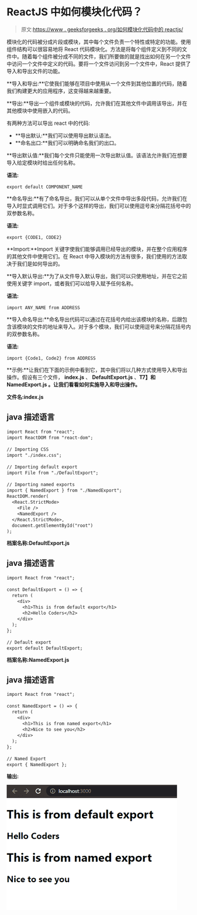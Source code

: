# ReactJS 中如何模块化代码？

> 原文:[https://www . geeksforgeeks . org/如何模块化代码中的 reactjs/](https://www.geeksforgeeks.org/how-to-modularize-code-in-reactjs/)

模块化的代码被分成片段或模块，其中每个文件负责一个特性或特定的功能。使用组件结构可以很容易地将 React 代码模块化。方法是将每个组件定义到不同的文件中。随着每个组件被分成不同的文件，我们所要做的就是找出如何在另一个文件中访问一个文件中定义的代码。要将一个文件访问到另一个文件中，React 提供了导入和导出文件的功能。

**导入和导出:**它使我们能够在项目中使用从一个文件到其他位置的代码，随着我们构建更大的应用程序，这变得越来越重要。

**导出:**导出一个组件或模块的代码，允许我们在其他文件中调用该导出，并在其他模块中使用嵌入的代码。

有两种方法可以导出 react 中的代码:

*   **导出默认:**我们可以使用导出默认语法。
*   **命名出口:**我们可以明确命名我们的出口。

**导出默认值:**我们每个文件只能使用一次导出默认值。该语法允许我们在想要导入给定模块时给出任何名称。

**语法:**

```
export default COMPONENT_NAME
```

**命名导出:**有了命名导出，我们可以从单个文件中导出多段代码，允许我们在导入时显式调用它们。对于多个这样的导出，我们可以使用逗号来分隔花括号中的双参数名称。

**语法:**

```
export {CODE1, CODE2}
```

**Import:**Import 关键字使我们能够调用已经导出的模块，并在整个应用程序的其他文件中使用它们。在 React 中导入模块的方法有很多，我们使用的方法取决于我们是如何导出的。

**导入默认导出:**为了从文件导入默认导出，我们可以只使用地址，并在它之前使用关键字 import，或者我们可以给导入赋予任何名称。

**语法:**

```
import ANY_NAME from ADDRESS
```

**导入命名导出:**命名导出代码可以通过在花括号内给出该模块的名称，后跟包含该模块的文件的地址来导入。对于多个模块，我们可以使用逗号来分隔花括号内的双参数名称。

**语法:**

```
import {Code1, Code2} from ADDRESS
```

**示例:**让我们在下面的示例中看到它，其中我们将以几种方式使用导入和导出操作。假设有三个文件， **index.js** 、 **DefaultExport.js** 、**T7】和 **NamedExport.js** 。让我们看看如何实施导入和导出操作。**

**文件名:index.js**

## java 描述语言

```
import React from "react";
import ReactDOM from "react-dom";

// Importing CSS
import "./index.css";

// Importing default export
import File from "./DefaultExport";

// Importing named exports
import { NamedExport } from "./NamedExport";
ReactDOM.render(
  <React.StrictMode>
    <File />
    <NamedExport />
  </React.StrictMode>,
  document.getElementById("root")
);
```

**档案名称:DefaultExport.js**

## java 描述语言

```
import React from "react";

const DefaultExport = () => {
  return (
    <div>
      <h1>This is from default export</h1>
      <h2>Hello Coders</h2>
    </div>
  );
};

// Default export
export default DefaultExport;
```

**档案名称:NamedExport.js**

## java 描述语言

```
import React from "react";

const NamedExport = () => {
  return (
    <div>
      <h1>This is from named export</h1>
      <h2>Nice to see you</h2>
    </div>
  );
};

// Named Export
export { NamedExport };
```

**输出:**

![](img/17b7a1fe1168c4909b492f6b1f3593f0.png)